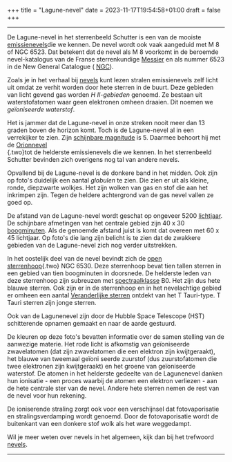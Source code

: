 +++
title = "Lagune-nevel"
date = 2023-11-17T19:54:58+01:00
draft = false
+++

---
De Lagune-nevel in het sterrenbeeld Schutter is een van de mooiste
[emissienevels](/encyclopedie/emissienevel)die we kennen. De nevel wordt
ook vaak aangeduid met M 8 of NGC 6523. Dat betekent dat de nevel als M
8 voorkomt in de beroemde nevel-katalogus van de Franse sterrenkundige
[Messier](/encyclopedie/messierl) en als nummer 6523 in de New General
Catalogue ( [NGC](/encyclopedie/ngc)).

Zoals je in het verhaal bij [nevels](/encyclopedie/nevels) kunt lezen
stralen emissienevels zelf licht uit omdat ze verhit worden door hete
sterren in de buurt. Deze gebieden van licht gevend gas worden *H
II-gebieden* genoemd. Ze bestaan uit waterstofatomen waar geen
elektronen omheen draaien. Dit noemen we *geïoniseerde waterstof*.

Het is jammer dat de Lagune-nevel in onze streken nooit meer dan 13
graden boven de horizon komt. Toch is de Lagune-nevel al in een
verrekijker te zien. Zijn [schijnbare magnitude](/encyclopedie/magnitude) is
5. Daarmee behoort hij met de [Orionnevel\
](orionnevel.html){.two}tot de helderste emissienevels die we kennen. In
het sterrenbeeld Schutter bevinden zich overigens nog tal van andere
nevels.

Opvallend bij de Lagune-nevel is de donkere band in het midden. Ook zijn
op foto\'s duidelijk een aantal *globulen* te zien. Die zien er uit als
kleine, ronde, diepzwarte wolkjes. Het zijn wolken van gas en stof die
aan het inkrimpen zijn. Tegen de heldere achtergrond van de gas nevel
vallen ze goed op.

De afstand van de Lagune-nevel wordt geschat op ongeveer 5200
[lichtjaar](/encyclopedie/lichtjaar). De schijnbare afmetingen van het
centrale gebied zijn 40 x 30 [boogminuten](/encyclopedie/hoeken). Als de
genoemde afstand juist is komt dat overeen met 60 x 45 lichtjaar. Op
foto\'s die lang zijn belicht is te zien dat de zwakkere gebieden van de
Lagune-nevel zich nog verder uitstrekken.

In het oostelijk deel van de nevel bevindt zich de [open\
sterrenhoop](openster.html){.two} NGC 6530. Deze sterrenhoop bevat tien
tallen sterren in een gebied van tien boogminuten in doorsnede. De
helderste leden van deze sterrenhoop zijn subreuzen met
[spectraalklasse](/encyclopedie/spectraa) B0. Het zijn dus hete blauwe
sterren. Ook zijn er in de sterrenhoop en in het nevelachtige gebied er
omheen een aantal [Veranderlijke sterren](/encyclopedie/verander) ontdekt van het T Tauri-type. T Tauri sterren zijn jonge sterren.

Ook van de Lagunenevel zijn door de Hubble Space Telescope (HST)
schitterende opnamen gemaakt en naar de aarde gestuurd.

De kleuren op deze foto\'s bevatten informatie over de samen stelling
van de aanwezige materie. Het rode licht is afkomstig van geïoniseerde
zwavelatomen (dat zijn zwavelatomen die een elektron zijn kwijtgeraakt),
het blauwe van tweemaal geïoni seerde zuurstof (dus zuurstofatomen die
twee elektronen zijn kwijtgeraakt) en het groene van geïoniseerde
waterstof. De atomen in het helderste gedeelte van de Lagunenevel danken
hun ionisatie - een proces waarbij de atomen een elektron verliezen -
aan de hete centrale ster van de nevel. Andere hete sterren nemen de
rest van de nevel voor hun rekening.

De ioniserende straling zorgt ook voor een verschijnsel dat
fotovaporisatie en stralingsverdamping wordt genoemd. Door de
fotovaporisatie wordt de buitenkant van een donkere stof wolk als het
ware weggedampt.

Wil je meer weten over nevels in het algemeen, kijk dan bij het
trefwoord [nevels](/encyclopedie/nevels).

---
